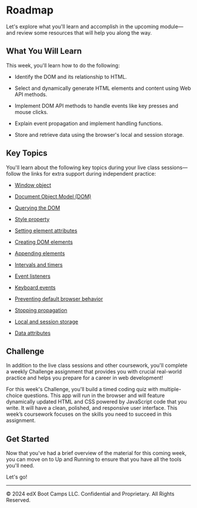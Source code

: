 # Roadmap
Let's explore what you'll learn and accomplish in the upcoming module—and review some resources that will help you along the way.

## What You Will Learn
This week, you'll learn how to do the following:

* Identify the DOM and its relationship to HTML.

* Select and dynamically generate HTML elements and content using Web API methods.

* Implement DOM API methods to handle events like key presses and mouse clicks.

* Explain event propagation and implement handling functions.

* Store and retrieve data using the browser's local and session storage.

## Key Topics
You'll learn about the following key topics during your live class sessions—follow the links for extra support during independent practice:
* [Window object](https://developer.mozilla.org/en-US/docs/Web/API/Window)

* [Document Object Model (DOM)](https://developer.mozilla.org/en-US/docs/Web/API/Document_Object_Model)

* [Querying the DOM](https://developer.mozilla.org/en-US/docs/Web/API/Document/querySelectorAll)

* [Style property](https://developer.mozilla.org/en-US/docs/Web/API/ElementCSSInlineStyle/style)

* [Setting element attributes](https://developer.mozilla.org/en-US/docs/Web/API/Element/setAttribute)

* [Creating DOM elements](https://developer.mozilla.org/en-US/docs/Web/API/Document/createElement)

* [Appending elements](https://developer.mozilla.org/en-US/docs/Web/API/Node/appendChild)

* [Intervals and timers](https://developer.mozilla.org/en-US/docs/Web/API/WindowOrWorkerGlobalScope/setInterval)

* [Event listeners](https://developer.mozilla.org/en-US/docs/Web/API/EventTarget/addEventListener)

* [Keyboard events](https://developer.mozilla.org/en-US/docs/Web/API/KeyboardEvent)

* [Preventing default browser behavior](https://developer.mozilla.org/en-US/docs/Web/API/Event/preventDefault)

* [Stopping propagation](https://developer.mozilla.org/en-US/docs/Web/API/Event/stopPropagation)

* [Local and session storage](https://developer.mozilla.org/en-US/docs/Web/API/Storage)

* [Data attributes](https://developer.mozilla.org/en-US/docs/Learn/HTML/Howto/Use_data_attributes)

## Challenge
In addition to the live class sessions and other coursework, you'll complete a weekly Challenge assignment that provides you with crucial real-world practice and helps you prepare for a career in web development!

For this week's Challenge, you'll build a timed coding quiz with multiple-choice questions. This app will run in the browser and will feature dynamically updated HTML and CSS powered by JavaScript code that you write. It will have a clean, polished, and responsive user interface. This week’s coursework focuses on the skills you need to succeed in this assignment.

## Get Started
Now that you've had a brief overview of the material for this coming week, you can move on to Up and Running to ensure that you have all the tools you'll need.

Let's go!

---
© 2024 edX Boot Camps LLC. Confidential and Proprietary. All Rights Reserved.
